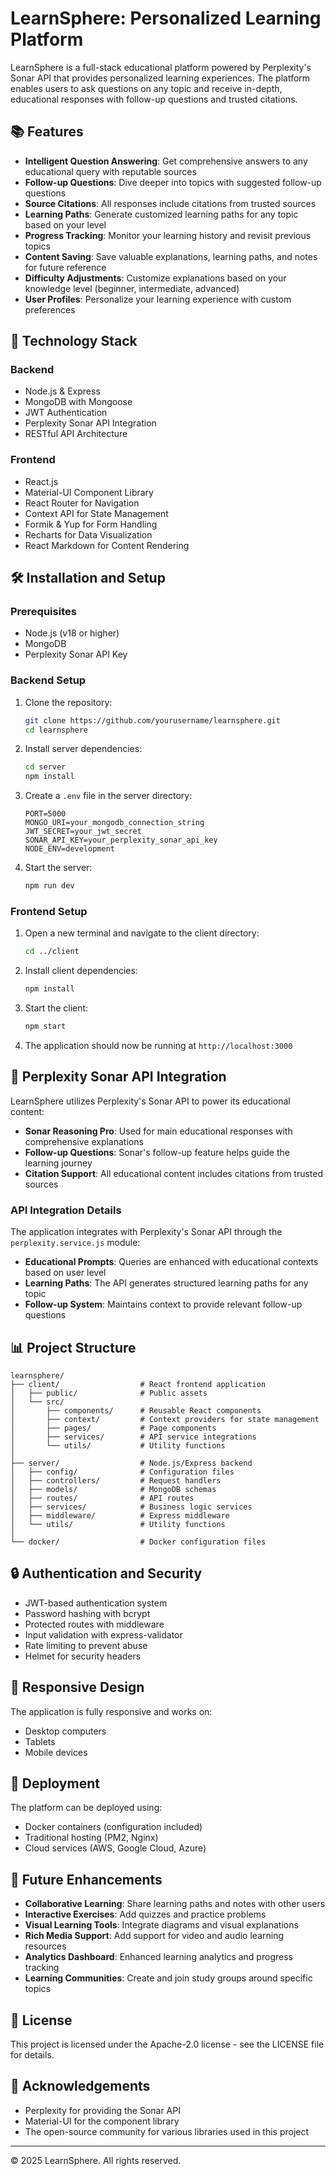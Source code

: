 # LearnSphere: Personalized Learning Platform

LearnSphere is a full-stack educational platform powered by Perplexity's Sonar API that provides personalized learning experiences. The platform enables users to ask questions on any topic and receive in-depth, educational responses with follow-up questions and trusted citations.

## 📚 Features

- **Intelligent Question Answering**: Get comprehensive answers to any educational query with reputable sources
- **Follow-up Questions**: Dive deeper into topics with suggested follow-up questions
- **Source Citations**: All responses include citations from trusted sources
- **Learning Paths**: Generate customized learning paths for any topic based on your level
- **Progress Tracking**: Monitor your learning history and revisit previous topics
- **Content Saving**: Save valuable explanations, learning paths, and notes for future reference
- **Difficulty Adjustments**: Customize explanations based on your knowledge level (beginner, intermediate, advanced)
- **User Profiles**: Personalize your learning experience with custom preferences

## 🚀 Technology Stack

### Backend
- Node.js & Express
- MongoDB with Mongoose
- JWT Authentication
- Perplexity Sonar API Integration
- RESTful API Architecture

### Frontend
- React.js
- Material-UI Component Library
- React Router for Navigation
- Context API for State Management
- Formik & Yup for Form Handling
- Recharts for Data Visualization
- React Markdown for Content Rendering

## 🛠️ Installation and Setup

### Prerequisites
- Node.js (v18 or higher)
- MongoDB
- Perplexity Sonar API Key

### Backend Setup
1. Clone the repository:
   ```bash
   git clone https://github.com/yourusername/learnsphere.git
   cd learnsphere
   ```

2. Install server dependencies:
   ```bash
   cd server
   npm install
   ```

3. Create a `.env` file in the server directory:
   ```
   PORT=5000
   MONGO_URI=your_mongodb_connection_string
   JWT_SECRET=your_jwt_secret
   SONAR_API_KEY=your_perplexity_sonar_api_key
   NODE_ENV=development
   ```

4. Start the server:
   ```bash
   npm run dev
   ```

### Frontend Setup
1. Open a new terminal and navigate to the client directory:
   ```bash
   cd ../client
   ```

2. Install client dependencies:
   ```bash
   npm install
   ```

3. Start the client:
   ```bash
   npm start
   ```

4. The application should now be running at `http://localhost:3000`

## 🎯 Perplexity Sonar API Integration

LearnSphere utilizes Perplexity's Sonar API to power its educational content:

- **Sonar Reasoning Pro**: Used for main educational responses with comprehensive explanations
- **Follow-up Questions**: Sonar's follow-up feature helps guide the learning journey
- **Citation Support**: All educational content includes citations from trusted sources

### API Integration Details

The application integrates with Perplexity's Sonar API through the `perplexity.service.js` module:

- **Educational Prompts**: Queries are enhanced with educational contexts based on user level
- **Learning Paths**: The API generates structured learning paths for any topic
- **Follow-up System**: Maintains context to provide relevant follow-up questions

## 📊 Project Structure

```
learnsphere/
├── client/                  # React frontend application
│   ├── public/              # Public assets
│   └── src/
│       ├── components/      # Reusable React components
│       ├── context/         # Context providers for state management
│       ├── pages/           # Page components
│       ├── services/        # API service integrations
│       └── utils/           # Utility functions
│
├── server/                  # Node.js/Express backend
│   ├── config/              # Configuration files
│   ├── controllers/         # Request handlers
│   ├── models/              # MongoDB schemas
│   ├── routes/              # API routes
│   ├── services/            # Business logic services
│   ├── middleware/          # Express middleware
│   └── utils/               # Utility functions
│
└── docker/                  # Docker configuration files
```

## 🔒 Authentication and Security

- JWT-based authentication system
- Password hashing with bcrypt
- Protected routes with middleware
- Input validation with express-validator
- Rate limiting to prevent abuse
- Helmet for security headers

## 📱 Responsive Design

The application is fully responsive and works on:
- Desktop computers
- Tablets
- Mobile devices

## 🔄 Deployment

The platform can be deployed using:
- Docker containers (configuration included)
- Traditional hosting (PM2, Nginx)
- Cloud services (AWS, Google Cloud, Azure)

## 🚧 Future Enhancements

- **Collaborative Learning**: Share learning paths and notes with other users
- **Interactive Exercises**: Add quizzes and practice problems
- **Visual Learning Tools**: Integrate diagrams and visual explanations
- **Rich Media Support**: Add support for video and audio learning resources
- **Analytics Dashboard**: Enhanced learning analytics and progress tracking
- **Learning Communities**: Create and join study groups around specific topics

## 📝 License

This project is licensed under the Apache-2.0 license - see the LICENSE file for details.

## 🙏 Acknowledgements

- Perplexity for providing the Sonar API
- Material-UI for the component library
- The open-source community for various libraries used in this project

---

&copy; 2025 LearnSphere. All rights reserved.


